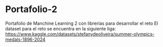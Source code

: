 # Portafolio-2
Portafolio de Manchine Learning 2 con librerías para desarrollar el reto
El dataset para el reto se encuentra en la siguiente liga: https://www.kaggle.com/datasets/stefanydeoliveira/summer-olympics-medals-1896-2024
